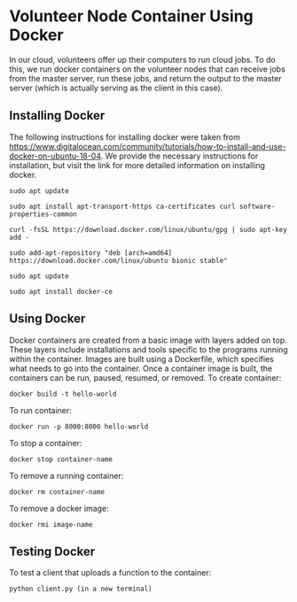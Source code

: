 # Volunteer Node Container Using Docker
In our cloud, volunteers offer up their computers to run cloud jobs. To do this, we run docker containers on the volunteer nodes that can receive jobs from the master server, run these jobs, and return the output to the master server (which is actually serving as the client in this case).

## Installing Docker
The following instructions for installing docker were taken from https://www.digitalocean.com/community/tutorials/how-to-install-and-use-docker-on-ubuntu-18-04. We provide the necessary instructions for installation, but visit the link for more detailed information on installing docker.
```
sudo apt update

sudo apt install apt-transport-https ca-certificates curl software-properties-common

curl -fsSL https://download.docker.com/linux/ubuntu/gpg | sudo apt-key add -

sudo add-apt-repository "deb [arch=amd64] https://download.docker.com/linux/ubuntu bionic stable"

sudo apt update

sudo apt install docker-ce
```

## Using Docker
Docker containers are created from a basic image with layers added on top. These layers include installations and tools specific to the programs running within the container. Images are built using a Dockerfile, which specifies what needs to go into the container. Once a container image is built, the containers can be run, paused, resumed, or removed.
To create container:
```
docker build -t hello-world
```

To run container:
```
docker run -p 8000:8000 hello-world
```

To stop a container:
```
docker stop container-name
```
To remove a running container:
```
docker rm container-name
```
To remove a docker image:
```
docker rmi image-name
```
## Testing Docker
To test a client that uploads a function to the container:
```
python client.py (in a new terminal)
```
